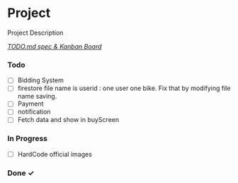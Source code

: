 # Project

Project Description

<em>[TODO.md spec & Kanban Board](https://bit.ly/3fCwKfM)</em>

### Todo

- [ ] Bidding System  
- [ ] firestore file name is userid : one user one bike. Fix that by modifying file name saving.  
- [ ] Payment  
- [ ] notification  
- [ ] Fetch data and show in buyScreen  

### In Progress

- [ ] HardCode official images  

### Done ✓


